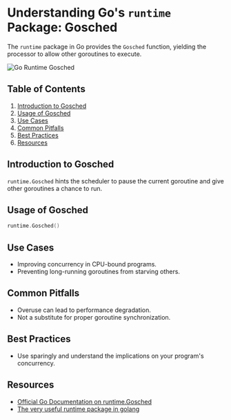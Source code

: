 # Understanding Go's `runtime` Package: Gosched

The `runtime` package in Go provides the `Gosched` function, yielding the processor to allow other goroutines to execute.

![Go Runtime Gosched](https://crl2020.imgix.net/img/go-blog-01.png?auto=format,compress&q=60&w=1185)

## Table of Contents

1. [Introduction to Gosched](#introduction)
2. [Usage of Gosched](#usage)
3. [Use Cases](#use-cases)
4. [Common Pitfalls](#common-pitfalls)
5. [Best Practices](#best-practices)
6. [Resources](#resources)

## Introduction to Gosched

`runtime.Gosched` hints the scheduler to pause the current goroutine and give other goroutines a chance to run.

## Usage of Gosched

```go
runtime.Gosched()
```

## Use Cases

- Improving concurrency in CPU-bound programs.
- Preventing long-running goroutines from starving others.

## Common Pitfalls

- Overuse can lead to performance degradation.
- Not a substitute for proper goroutine synchronization.

## Best Practices

- Use sparingly and understand the implications on your program's concurrency.

## Resources

- [Official Go Documentation on runtime.Gosched](https://pkg.go.dev/runtime#Gosched)
- [The very useful runtime package in golang](https://dev.to/freakynit/the-very-useful-runtime-package-in-golang-5b16)
